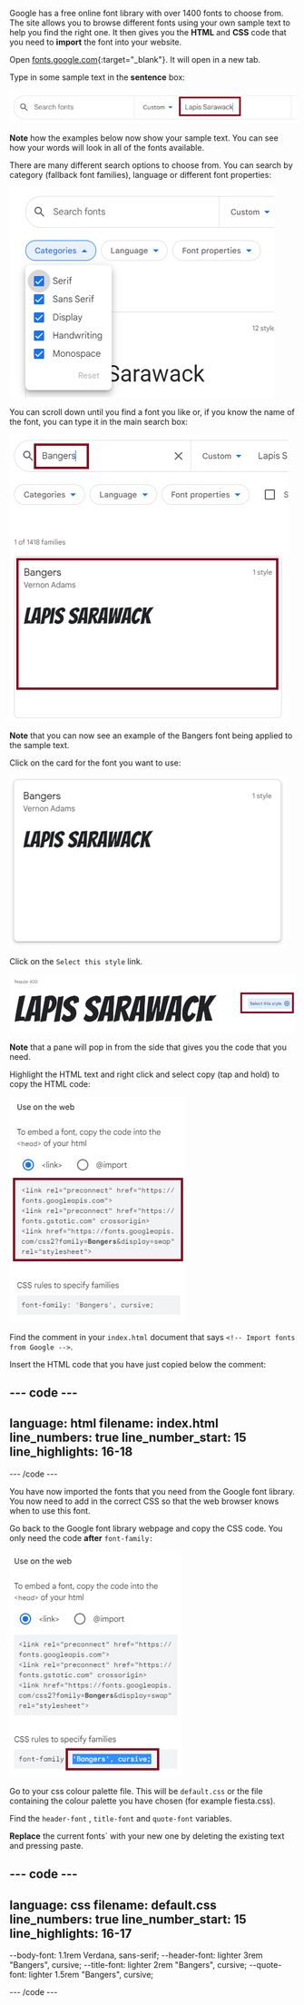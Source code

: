 Google has a free online font library with over 1400 fonts to choose from. The site allows you to browse different fonts using your own sample text to help you find the right one. It then gives you the **HTML** and **CSS** code that you need to **import** the font into your website. 

Open [fonts.google.com](https://fonts.google.com/){:target="_blank"}. It will open in a new tab. 

Type in some sample text in the **sentence** box:

![A screenshot of the Google fonts search page. The words, Lapsis Sarawack have been placed in the sentence box.](images/custom.png)

**Note** how the examples below now show your sample text. You can see how your words will look in all of the fonts available. 

There are many different search options to choose from. You can search by category (fallback font families), language or different font properties: 

![A screenshot of the Google fonts search page. The search categories are highlighted.](images/search-options.png)

You can scroll down until you find a font you like or, if you know the name of the font, you can type it in the main search box: 

!['Bangers' is typed into the search box.](images/bangers.png)

**Note** that you can now see an example of the Bangers font being applied to the sample text. 

Click on the card for the font you want to use:

![A screenshot of the Bangers card.](images/bangers-card.png)

Click on the `Select this style` link.

![A screenshot highlighting the 'Select this style' link.](images/select-style.png)

**Note** that a pane will pop in from the side that gives you the code that you need.

Highlight the HTML text and right click and select copy (tap and hold) to copy the HTML code:

![The HTML text is highlighted.](images/html.png)

Find the comment in your `index.html` document that says `<!-- Import fonts from Google -->`.

Insert the HTML code that you have just copied below the comment:

--- code ---
---
language: html
filename: index.html
line_numbers: true
line_number_start: 15
line_highlights: 16-18
---
  <!-- Import fonts from Google -->
  <link rel="preconnect" href="https://fonts.googleapis.com">
  <link rel="preconnect" href="https://fonts.gstatic.com" crossorigin>
  <link href="https://fonts.googleapis.com/css2?family=Bangers&display=swap" rel="stylesheet">

--- /code ---

You have now imported the fonts that you need from the Google font library. You now need to add in the correct CSS so that the web browser knows when to use this font. 

Go back to the Google font library webpage and copy the CSS code. You only need the code **after** `font-family: `

![The CSS code ''Bangers', cursive;' is highlighted on the Google font library site.](images/css.png)

Go to your css colour palette file. This will be `default.css` or the file containing the colour palette you have chosen (for example fiesta.css).

Find the `header-font` , `title-font` and `quote-font` variables. 

**Replace** the current fonts` with your new one by deleting the existing text and pressing paste.

--- code ---
---
language: css
filename: default.css
line_numbers: true
line_number_start: 15
line_highlights: 16-17
---
  --body-font: 1.1rem Verdana, sans-serif;
  --header-font: lighter 3rem "Bangers", cursive;
  --title-font: lighter 2rem "Bangers", cursive;
  --quote-font: lighter 1.5rem "Bangers", cursive;

--- /code ---
